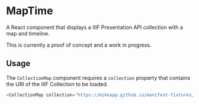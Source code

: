 # MapTime

A React component that displays a IIIF Presentation API collection with a map and timeline. 

This is currently a proof of concept and a work in progress.

## Usage

The `CollectionMap` component requires a `collection` property that contains the URI of the IIIF Collection to be loaded.

```javascript
<CollectionMap collection="https://mikeapp.github.io/manifest-fixtures/collection/test.json" />
```